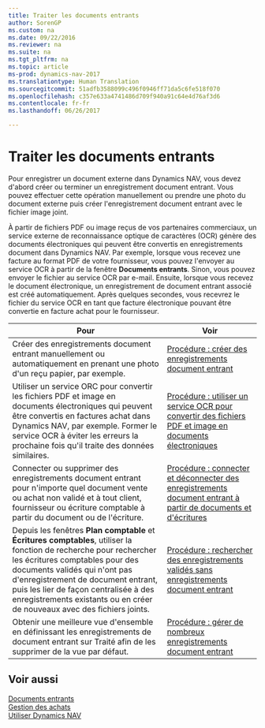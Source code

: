 ```yaml
---
title: Traiter les documents entrants
author: SorenGP
ms.custom: na
ms.date: 09/22/2016
ms.reviewer: na
ms.suite: na
ms.tgt_pltfrm: na
ms.topic: article
ms-prod: dynamics-nav-2017
ms.translationtype: Human Translation
ms.sourcegitcommit: 51adfb3588099c496f0946ff71da5c6fe518f070
ms.openlocfilehash: c357e633a4741486d709f940a91c64e4d76af3d6
ms.contentlocale: fr-fr
ms.lasthandoff: 06/26/2017

---
```


# <a name="process-incoming-documents"></a>Traiter les documents entrants

Pour enregistrer un document externe dans Dynamics NAV, vous devez d'abord créer ou terminer un enregistrement document entrant. Vous pouvez effectuer cette opération manuellement ou prendre une photo du document externe puis créer l'enregistrement document entrant avec le fichier image joint.

À partir de fichiers PDF ou image reçus de vos partenaires commerciaux, un service externe de reconnaissance optique de caractères (OCR) génère des documents électroniques qui peuvent être convertis en enregistrements document dans Dynamics NAV. Par exemple, lorsque vous recevez une facture au format PDF de votre fournisseur, vous pouvez l'envoyer au service OCR à partir de la fenêtre **Documents entrants**. Sinon, vous pouvez envoyer le fichier au service OCR par e-mail. Ensuite, lorsque vous recevez le document électronique, un enregistrement de document entrant associé est créé automatiquement. Après quelques secondes, vous recevrez le fichier du service OCR en tant que facture électronique pouvant être convertie en facture achat pour le fournisseur.

|Pour     |Voir                   |
|-------|----------------------|
|Créer des enregistrements document entrant manuellement ou automatiquement en prenant une photo d'un reçu papier, par exemple.|[Procédure : créer des enregistrements document entrant](across-how-create-income-document-records.md)|
|Utiliser un service ORC pour convertir les fichiers PDF et image en documents électroniques qui peuvent être convertis en factures achat dans Dynamics NAV, par exemple. Former le service OCR à éviter les erreurs la prochaine fois qu'il traite des données similaires.|[Procédure : utiliser un service OCR pour convertir des fichiers PDF et image en documents électroniques](across-how-use-ocr-pdf-images-files.md)|
|Connecter ou supprimer des enregistrements document entrant pour n'importe quel document vente ou achat non validé et à tout client, fournisseur ou écriture comptable à partir du document ou de l'écriture.|[Procédure : connecter et déconnecter des enregistrements document entrant à partir de documents et d'écritures](across-how-connect-disconnect-income-document-records.md)|
|Depuis les fenêtres **Plan comptable** et **Écritures comptables**, utiliser la fonction de recherche pour rechercher les écritures comptables pour des documents validés qui n'ont pas d'enregistrement de document entrant, puis les lier de façon centralisée à des enregistrements existants ou en créer de nouveaux avec des fichiers joints.|[Procédure : rechercher des enregistrements validés sans enregistrements document entrant](across-how-find-posted-documents-without-income-document-records.md)|
|Obtenir une meilleure vue d'ensemble en définissant les enregistrements de document entrant sur Traité afin de les supprimer de la vue par défaut.|[Procédure : gérer de nombreux enregistrements document entrant](across-how-manage-many-income-document-records.md)|

## <a name="see-also"></a>Voir aussi  
[Documents entrants](across-income-documents.md)  
[Gestion des achats](purchasing-manage-purchasing.md)  
[Utiliser Dynamics NAV](ui-work-product.md)

